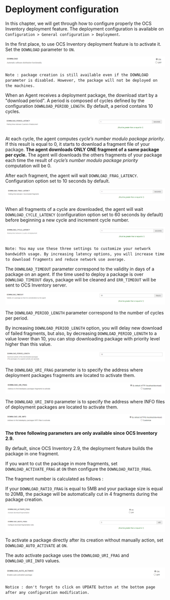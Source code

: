 # Deployment configuration

In this chapter, we will get through how to configure properly the OCS Inventory deployment feature. The deployment configuration is available on `Configuration > General configuration > Deployment`.

In the first place, to use OCS Inventory deployment feature is to activate it. Set the `DOWNLOAD` parameter to `ON`.

![teledeploy_operating_systems](../../img/server/deployment/teledeploy_configuration_enable.png)

`Note : package creation is still available even if the DOWNLOAD parameter is disabled. However, the package will not be deployed on the machines.`

When an Agent receives a deployment package, the download start by a "download period". A period is composed of cycles defined by the configuration `DOWNLOAD_PERIOD_LENGTH`. By default, a period contains 10 cycles.

![teledeploy_operating_systems](../../img/server/deployment/teledeploy_configuration_period_latency.png)

At each cycle, the agent computes *cycle’s number modulo package priority*. If this result is equal to 0, it starts to download a fragment file of your package. **The agent downloads ONLY ONE fragment of a same package per cycle.** The agent will downloads the others fragments of your package each time the result of *cycle’s number modulo package priority* computation will be 0.

After each fragment, the agent will wait `DOWNLOAD_FRAG_LATENCY`. Configuration option set to 10
seconds by default.

![teledeploy_operating_systems](../../img/server/deployment/teledeploy_configuration_frag_latency.png)

When all fragments of a cycle are downloaded, the agent will wait `DOWNLOAD_CYCLE_LATENCY` (configuration option set to 60 seconds by default) before beginning a new cycle and increment cycle number.

![teledeploy_operating_systems](../../img/server/deployment/teledeploy_configuration_cycle_latency.png)

`Note: You may use these three settings to customize your network bandwidth usage. By increasing latency options, you will increase time to download fragments and reduce network use average.`

The `DOWNLOAD_TIMEOUT` parameter correspond to the validity in days of a package on an agent. If the time used to deploy a package is over `DOWNLOAD_TIMEOUT` days, package will be cleaned and `ERR_TIMEOUT` will be sent to OCS Inventory server.

![teledeploy_operating_systems](../../img/server/deployment/teledeploy_configuration_timeout.png)

The `DOWNLOAD_PERIOD_LENGTH` parameter correspond to the number of cycles per period.

By increasing `DOWNLOAD_PERIOD_LENGTH` option, you will delay new download of failed fragments, but also, by decreasing `DOWNLOAD_PERIOD_LENGTH` to a value lower than 10, you can stop downloading package with priority level higher than this value.

![teledeploy_operating_systems](../../img/server/deployment/teledeploy_configuration_period_length.png)

The `DOWNLOAD_URI_FRAG` parameter is to specify the address where deployment packages fragments are located to activate them.

![teledeploy_operating_systems](../../img/server/deployment/teledeploy_configuration_uri_frag.png)

The `DOWNLOAD_URI_INFO` parameter is to specify the address where INFO files of deployment packages are located to activate them.

![teledeploy_operating_systems](../../img/server/deployment/teledeploy_configuration_uri_info.png)

**The three following parameters are only available since OCS Inventory 2.9.** 

By default, since OCS Inventory 2.9, the deployment feature builds the package in one fragment.

If you want to cut the package in more fragments, set `DOWNLOAD_ACTIVATE_FRAG` at `ON` then configure the `DOWNLOAD_RATIO_FRAG`. 

The fragment number is calculated as follows : 

If your `DOWNLOAD_RATIO_FRAG` is equal to 5MB and your package size is equal to 20MB, the package will be automatically cut in 4 fragments during the package creation.

![teledeploy_operating_systems](../../img/server/deployment/teledeploy_configuration_fragmentation.png)

To activate a package directly after its creation without manually action, set `DOWNLOAD_AUTO_ACTIVATE` at `ON`.

The auto activate package uses the `DOWNLOAD_URI_FRAG` and `DOWNLOAD_URI_INFO` values.

![teledeploy_operating_systems](../../img/server/deployment/teledeploy_configuration_activate.png)

`Notice : don't forget to click on UPDATE button at the bottom page after any configuration modification.`